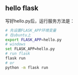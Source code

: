 ## hello flask
写好hello.py后，运行服务方法是：
```bash
# 先设置FLASK_APP环境变量
# 在ubuntu上
export FLASK_APP=hello.py
# windows
set FLASK_APP=hello.py
# run flask
flask run
# or 
python -m flask run
```
